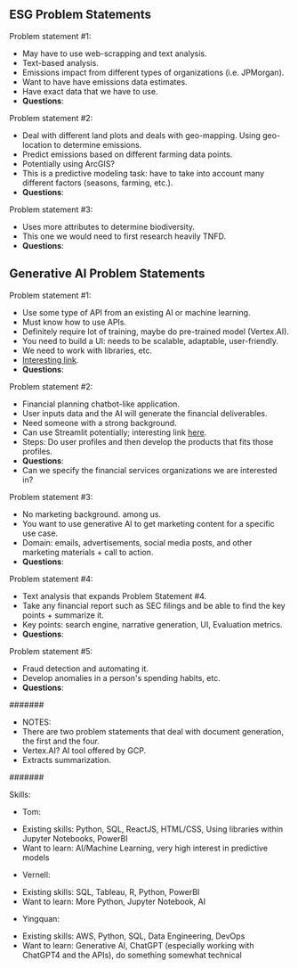 ## ESG Problem Statements ##

Problem statement #1:
- May have to use web-scrapping and text analysis.
- Text-based analysis. 
- Emissions impact from different types of organizations (i.e. JPMorgan).
- Want to have have emissions data estimates. 
- Have exact data that we have to use.
- **Questions**:

Problem statement #2:
- Deal with different land plots and deals with geo-mapping. Using geo-location to determine emissions.
- Predict emissions based on different farming data points.
- Potentially using ArcGIS?
- This is a predictive modeling task: have to take into account many different factors (seasons, farming, etc.).
- **Questions**:

Problem statement #3:
- Uses more attributes to determine biodiversity.
- This one we would need to first research heavily TNFD.
- **Questions**:

## Generative AI Problem Statements ##

Problem statement #1:
- Use some type of API from an existing AI or machine learning. 
- Must know how to use APIs.
- Definitely require lot of training, maybe do pre-trained model (Vertex.AI).
- You need to build a UI: needs to be scalable, adaptable, user-friendly.
- We need to work with libraries, etc.
- [Interesting link](https://github.com/GoogleCloudPlatform/generative-ai/blob/18d602cc896b11d9cff0cd505c96358d91e9ec58/language/examples/prompt-design/text_summarization.ipynb).
- **Questions**:

Problem statement #2:
- Financial planning chatbot-like application.
- User inputs data and the AI will generate the financial deliverables.
- Need someone with a strong background.
- Can use Streamlit potentially; interesting link [here](https://medium.com/@avra42/build-your-own-chatbot-with-openai-gpt-3-and-streamlit-6f1330876846). 
- Steps: Do user profiles and then develop the products that fits those profiles.
- **Questions**:
- Can we specify the financial services organizations we are interested in?

Problem statement #3:
- No marketing background. among us.
- You want to use generative AI to get marketing content for a specific use case. 
- Domain: emails, advertisements, social media posts, and other marketing materials + call to action.
- **Questions**:

Problem statement #4:
- Text analysis that expands Problem Statement #4.
- Take any financial report such as SEC filings and be able to find the key points + summarize it. 
- Key points: search engine, narrative generation, UI, Evaluation metrics.
- **Questions**:

Problem statement #5:
- Fraud detection and automating it.
- Develop anomalies in a person's spending habits, etc.
- **Questions**:

#######

* NOTES:
* There are two problem statements that deal with document generation, the first and the four.
* Vertex.AI? AI tool offered by GCP.
* Extracts summarization.

#######

Skills:
* Tom:
- Existing skills: Python, SQL, ReactJS, HTML/CSS, Using libraries within Jupyter Notebooks, PowerBI
- Want to learn: AI/Machine Learning, very high interest in predictive models

* Vernell:
- Existing skills: SQL, Tableau, R, Python, PowerBI
- Want to learn: More Python, Jupyter Notebook, AI

* Yingquan:
- Existing skills: AWS, Python, SQL, Data Engineering, DevOps
- Want to learn: Generative AI, ChatGPT (especially working with ChatGPT4 and the APIs), do something somewhat technical 
